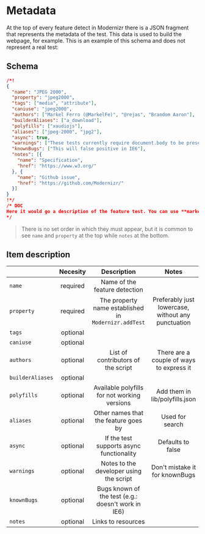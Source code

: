 # Metadata
At the top of every feature detect in Modernizr there is a JSON fragment that represents the metadata of the test. This data is used to build the webpage, for example.
This is an example of this schema and does not represent a real test: 
## Schema
```json
/*!
{
  "name": "JPEG 2000",
  "property": "jpeg2000",
  "tags": ["media", "attribute"],
  "caniuse": "jpeg2000",
  "authors": ["Markel Ferro (@MarkelFe)", "@rejas", "Brandom Aaron"],
  "builderAliases": ["a_download"],
  "polyfills": ["xaudiojs"],
  "aliases": ["jpeg-2000", "jpg2"],
  "async": true,
  "warnings": ["These tests currently require document.body to be present"],
  "knownBugs": ["This will false positive in IE6"],
  "notes": [{
    "name": "Specification",
    "href": "https://www.w3.org/"
  }, {
    "name": "Github issue",
    "href": "https://github.com/Modernizr/"
  }]
}
!*/
/* DOC
Here it would go a description of the feature test. You can use **markdown** here :)
*/
```
> There is no set order in which they must appear, but it is common to see `name` and `property` at the top while `notes` at the bottom.

## Item description
|                  | Necesity |                      Description                     |                        Notes                       |
|------------------|:--------:|:----------------------------------------------------:|:--------------------------------------------------:|
| `name`           | required |             Name of the feature detection            |                                                    |
| `property`       | required | The property name established in `Modernizr.addTest` | Preferably just lowercase, without any punctuation |
| `tags`           | optional |                                                      |                                                    |
| `caniuse`        | optional |                                                      |                                                    |
| `authors`        | optional |          List of contributors of the script          |      There are a couple of ways to express it      |
| `builderAliases` | optional |                                                      |                                                    |
| `polyfills`      | optional |     Available polyfills for not working versions     |           Add them in lib/polyfills.json           |
| `aliases`        | optional |         Other names that the feature goes by         |                   Used for search                  |
| `async`          | optional |       If the test supports async functionality       |                  Defaults to false                 |
| `warnings`       | optional |        Notes to the developer using the script       |           Don't mistake it for knownBugs           |
| `knownBugs`      | optional |  Bugs known of the test (e.g.: doesn't work in IE6)  |                                                    |
| `notes`          | optional |                  Links to resources                  |                                                    |